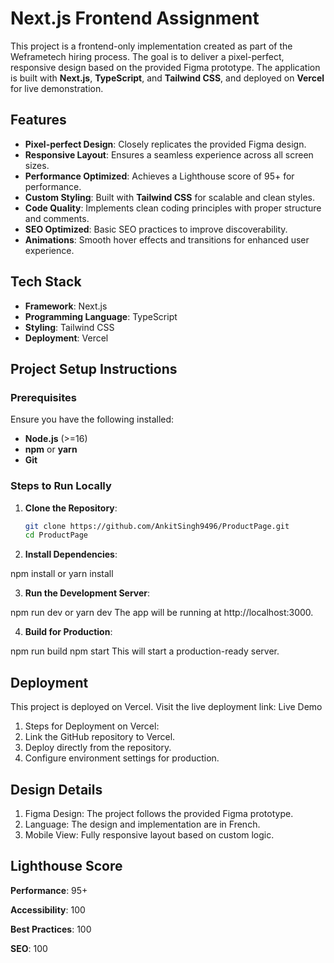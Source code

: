 # Next.js Frontend Assignment

This project is a frontend-only implementation created as part of the Weframetech hiring process. The goal is to deliver a pixel-perfect, responsive design based on the provided Figma prototype. The application is built with **Next.js**, **TypeScript**, and **Tailwind CSS**, and deployed on **Vercel** for live demonstration.

## Features

- **Pixel-perfect Design**: Closely replicates the provided Figma design.
- **Responsive Layout**: Ensures a seamless experience across all screen sizes.
- **Performance Optimized**: Achieves a Lighthouse score of 95+ for performance.
- **Custom Styling**: Built with **Tailwind CSS** for scalable and clean styles.
- **Code Quality**: Implements clean coding principles with proper structure and comments.
- **SEO Optimized**: Basic SEO practices to improve discoverability.
- **Animations**: Smooth hover effects and transitions for enhanced user experience.

## Tech Stack

- **Framework**: Next.js
- **Programming Language**: TypeScript
- **Styling**: Tailwind CSS
- **Deployment**: Vercel

## Project Setup Instructions

### Prerequisites

Ensure you have the following installed:

- **Node.js** (>=16)
- **npm** or **yarn**
- **Git**

### Steps to Run Locally

1. **Clone the Repository**:
   ```bash
   git clone https://github.com/AnkitSingh9496/ProductPage.git
   cd ProductPage

2. **Install Dependencies**:

npm install
or
yarn install

3. **Run the Development Server**:

npm run dev
or
yarn dev
The app will be running at http://localhost:3000.

4. **Build for Production**:

npm run build
npm start
This will start a production-ready server.

## Deployment
This project is deployed on Vercel. Visit the live deployment link: Live Demo

1. Steps for Deployment on Vercel:
2. Link the GitHub repository to Vercel.
3. Deploy directly from the repository.
4. Configure environment settings for production.

## Design Details
1. Figma Design: The project follows the provided Figma prototype.
2. Language: The design and implementation are in French.
3. Mobile View: Fully responsive layout based on custom logic.

## Lighthouse Score
**Performance**: 95+

**Accessibility**: 100

**Best Practices**: 100

**SEO**: 100
